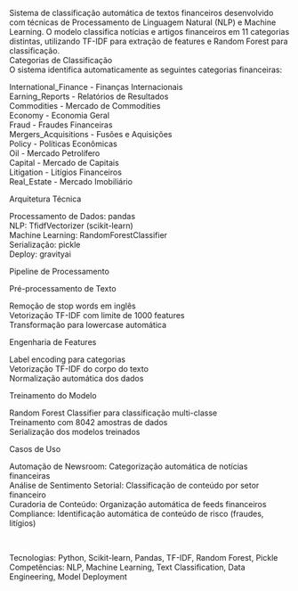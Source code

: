 Sistema de classificação automática de textos financeiros desenvolvido com técnicas de Processamento de Linguagem Natural (NLP) e Machine Learning. O modelo classifica notícias e artigos financeiros em 11 categorias distintas, utilizando TF-IDF para extração de features e Random Forest para classificação. <br>
Categorias de Classificação <br>
O sistema identifica automaticamente as seguintes categorias financeiras: <br>

International_Finance - Finanças Internacionais <br>
Earning_Reports - Relatórios de Resultados <br>
Commodities - Mercado de Commodities <br>
Economy - Economia Geral <br>
Fraud - Fraudes Financeiras <br>
Mergers_Acquisitions - Fusões e Aquisições <br>
Policy - Políticas Econômicas <br>
Oil - Mercado Petrolífero <br>
Capital - Mercado de Capitais <br>
Litigation - Litígios Financeiros <br>
Real_Estate - Mercado Imobiliário <br>

Arquitetura Técnica <br>

Processamento de Dados: pandas <br>
NLP: TfidfVectorizer (scikit-learn) <br>
Machine Learning: RandomForestClassifier <br>
Serialização: pickle <br>
Deploy: gravityai <br>

Pipeline de Processamento <br>

Pré-processamento de Texto <br>

Remoção de stop words em inglês <br>
Vetorização TF-IDF com limite de 1000 features <br>
Transformação para lowercase automática <br>


Engenharia de Features <br>

Label encoding para categorias <br>
Vetorização TF-IDF do corpo do texto <br>
Normalização automática dos dados <br>


Treinamento do Modelo <br>

Random Forest Classifier para classificação multi-classe <br>
Treinamento com 8042 amostras de dados <br>
Serialização dos modelos treinados <br>


Casos de Uso <br>

Automação de Newsroom: Categorização automática de notícias financeiras <br> 
Análise de Sentimento Setorial: Classificação de conteúdo por setor financeiro <br>
Curadoria de Conteúdo: Organização automática de feeds financeiros <br>
Compliance: Identificação automática de conteúdo de risco (fraudes, litígios) <br>

<br>

Tecnologias: Python, Scikit-learn, Pandas, TF-IDF, Random Forest, Pickle <br>
Competências: NLP, Machine Learning, Text Classification, Data Engineering, Model Deployment
